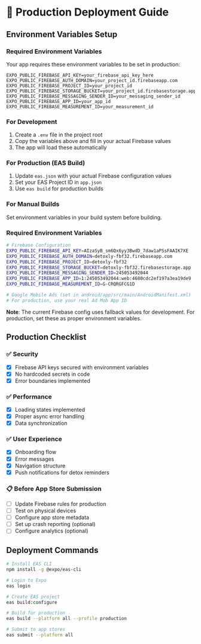 # 🚀 Production Deployment Guide

## Environment Variables Setup

### Required Environment Variables
Your app requires these environment variables to be set in production:

```
EXPO_PUBLIC_FIREBASE_API_KEY=your_firebase_api_key_here
EXPO_PUBLIC_FIREBASE_AUTH_DOMAIN=your_project_id.firebaseapp.com
EXPO_PUBLIC_FIREBASE_PROJECT_ID=your_project_id
EXPO_PUBLIC_FIREBASE_STORAGE_BUCKET=your_project_id.firebasestorage.app
EXPO_PUBLIC_FIREBASE_MESSAGING_SENDER_ID=your_messaging_sender_id
EXPO_PUBLIC_FIREBASE_APP_ID=your_app_id
EXPO_PUBLIC_FIREBASE_MEASUREMENT_ID=your_measurement_id
```

### For Development
1. Create a `.env` file in the project root
2. Copy the variables above and fill in your actual Firebase values
3. The app will load these automatically

### For Production (EAS Build)
1. Update `eas.json` with your actual Firebase configuration values
2. Set your EAS Project ID in `app.json`
3. Use `eas build` for production builds

### For Manual Builds
Set environment variables in your build system before building.

### Required Environment Variables
```bash
# Firebase Configuration
EXPO_PUBLIC_FIREBASE_API_KEY=AIzaSyB_sm6Qx6yy3BwdD_7daw1aPSsFAAIK7XE
EXPO_PUBLIC_FIREBASE_AUTH_DOMAIN=detoxly-fbf32.firebaseapp.com
EXPO_PUBLIC_FIREBASE_PROJECT_ID=detoxly-fbf32
EXPO_PUBLIC_FIREBASE_STORAGE_BUCKET=detoxly-fbf32.firebasestorage.app
EXPO_PUBLIC_FIREBASE_MESSAGING_SENDER_ID=245053492044
EXPO_PUBLIC_FIREBASE_APP_ID=1:245053492044:web:4680cdc2ef197a3ea19de9
EXPO_PUBLIC_FIREBASE_MEASUREMENT_ID=G-CRQRGFCG1D

# Google Mobile Ads (set in android/app/src/main/AndroidManifest.xml)
# For production, use your real Ad Mob App ID
```

**Note**: The current Firebase config uses fallback values for development. For production, set these as proper environment variables.

## Production Checklist

### ✅ Security
- [x] Firebase API keys secured with environment variables
- [x] No hardcoded secrets in code
- [x] Error boundaries implemented

### ✅ Performance
- [x] Loading states implemented
- [x] Proper async error handling
- [x] Data synchronization

### ✅ User Experience
- [x] Onboarding flow
- [x] Error messages
- [x] Navigation structure
- [x] Push notifications for detox reminders

### 📋 Before App Store Submission
- [ ] Update Firebase rules for production
- [ ] Test on physical devices
- [ ] Configure app store metadata
- [ ] Set up crash reporting (optional)
- [ ] Configure analytics (optional)

## Deployment Commands

```bash
# Install EAS CLI
npm install -g @expo/eas-cli

# Login to Expo
eas login

# Create EAS project
eas build:configure

# Build for production
eas build --platform all --profile production

# Submit to app stores
eas submit --platform all
```